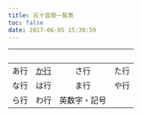 ```yaml
---
title: 五十音順一覧表
toc: false
date: 2017-06-05 15:39:59
---
```


| &nbsp; | &nbsp; | &nbsp; | &nbsp; |
| :-----: | :-----: | :-----: | :-----: |
| あ行 | [か行](/金融相关/证券用语解说集/日本語/か行/) | さ行 | た行 |
| な行 | は行 | ま行 | や行 |
| ら行 | わ行 | 英数字・記号 |  |
